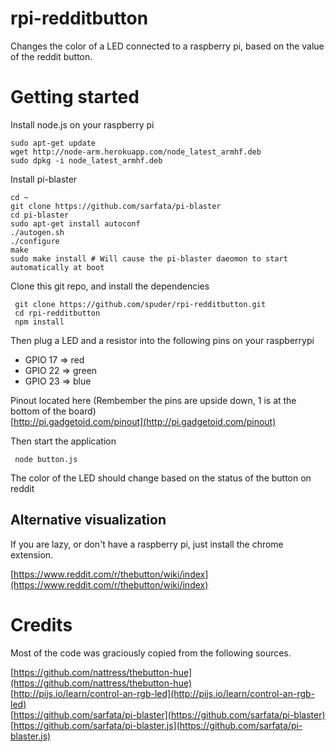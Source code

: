 # rpi-redditbutton

Changes the color of a LED connected to a raspberry pi, based on the value of the reddit button. 

# Getting started

Install node.js on your raspberry pi

    sudo apt-get update
    wget http://node-arm.herokuapp.com/node_latest_armhf.deb
    sudo dpkg -i node_latest_armhf.deb
    
  
Install pi-blaster

    cd ~
    git clone https://github.com/sarfata/pi-blaster
    cd pi-blaster
    sudo apt-get install autoconf
    ./autogen.sh
    ./configure
    make
    sudo make install # Will cause the pi-blaster daeomon to start automatically at boot
    
    
    
Clone this git repo, and install the dependencies

     git clone https://github.com/spuder/rpi-redditbutton.git
     cd rpi-redditbutton
     npm install
     
Then plug a LED and a resistor into the following pins on your raspberrypi

- GPIO 17 => red  
- GPIO 22 => green  
- GPIO 23 => blue  

Pinout located here (Rembember the pins are upside down, 1 is at the bottom of the board)  
[http://pi.gadgetoid.com/pinout](http://pi.gadgetoid.com/pinout)

Then start the application

     node button.js
     
The color of the LED should change based on the status of the button on reddit


## Alternative visualization
If you are lazy, or don't have a raspberry pi, just install the chrome extension. 

[https://www.reddit.com/r/thebutton/wiki/index](https://www.reddit.com/r/thebutton/wiki/index)



# Credits

Most of the code was graciously copied from the following sources. 

[https://github.com/nattress/thebutton-hue](https://github.com/nattress/thebutton-hue)  
[http://pijs.io/learn/control-an-rgb-led](http://pijs.io/learn/control-an-rgb-led)  
[https://github.com/sarfata/pi-blaster](https://github.com/sarfata/pi-blaster)  
[https://github.com/sarfata/pi-blaster.js](https://github.com/sarfata/pi-blaster.js)
